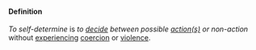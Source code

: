 #### Definition

*To self-determine* is *to [decide](https://github.com/gcassel/Modular-Organization-Terminology/blob/master/terms/decide.md) between possible [action(s)](https://github.com/gcassel/Modular-Organization-Terminology/blob/master/terms/act.md) or non-action* without [experiencing](https://github.com/gcassel/Modular-Organization-Terminology/blob/master/terms/experience.md) [coercion](https://github.com/gcassel/Modular-Organization-Terminology/blob/master/terms/coerce.md) or [violence](https://github.com/gcassel/Modular-Organization-Terminology/blob/master/terms/violence.md).
